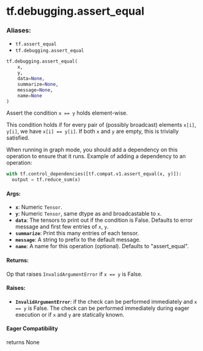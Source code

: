 <div itemscope itemtype="http://developers.google.com/ReferenceObject">
<meta itemprop="name" content="tf.debugging.assert_equal" />
<meta itemprop="path" content="Stable" />
</div>

# tf.debugging.assert_equal

### Aliases:

* `tf.assert_equal`
* `tf.debugging.assert_equal`

``` python
tf.debugging.assert_equal(
    x,
    y,
    data=None,
    summarize=None,
    message=None,
    name=None
)
```

Assert the condition `x == y` holds element-wise.

This condition holds if for every pair of (possibly broadcast) elements
`x[i]`, `y[i]`, we have `x[i] == y[i]`.
If both `x` and `y` are empty, this is trivially satisfied.

When running in graph mode, you should add a dependency on this operation
to ensure that it runs. Example of adding a dependency to an operation:

```python
with tf.control_dependencies([tf.compat.v1.assert_equal(x, y)]):
  output = tf.reduce_sum(x)
```

#### Args:

* <b>`x`</b>:  Numeric `Tensor`.
* <b>`y`</b>:  Numeric `Tensor`, same dtype as and broadcastable to `x`.
* <b>`data`</b>:  The tensors to print out if the condition is False.  Defaults to
    error message and first few entries of `x`, `y`.
* <b>`summarize`</b>: Print this many entries of each tensor.
* <b>`message`</b>: A string to prefix to the default message.
* <b>`name`</b>: A name for this operation (optional).  Defaults to "assert_equal".


#### Returns:

Op that raises `InvalidArgumentError` if `x == y` is False.



#### Raises:

* <b>`InvalidArgumentError`</b>: if the check can be performed immediately and
    `x == y` is False. The check can be performed immediately during 
    eager execution or if `x` and `y` are statically known.

#### Eager Compatibility
returns None

